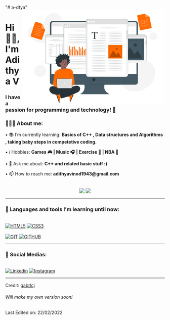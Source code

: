 "# a-dtya" 
<img align="right" src="https://raw.githubusercontent.com/gabrlcj/gabrlcj/2aa161dfb942e25ec84396721837dfccc98e08f2/Illustration.svg" alt="Illustration" title="Illustration Storyset" width=450/>
    
<h1 align="left">Hi 👋🏽, I'm Adithya V</h1>


<h3 align="left">I have a passion for programming and technology! 🚀</h3>

<div align="left">
    <h3>👨🏽‍💻 About me:</h3>
        <p>• 📚 I’m currently learning: <b>Basics of C++ , Data structures and Algorithms , taking baby steps in competetive coding.</b></p>
        <p>• ℹ️ Hobbies: <b>Games 🎮 | Music 🎧 | Exercise 🏃 | NBA 🏀</b></p>
        <p>• 💬 Ask me about: <b>C++ and related basic stuff :)</b></p>
        <p>• 📫 How to reach me: <b>adithyavinod1943@gmail.com</b></p>
</div><br>
<div align="center">
    <img height="155em" src="https://github-readme-streak-stats.herokuapp.com?user=a-dtya&theme=synthwave&hide_border=true&date_format=M%20j%5B%2C%20Y%5D" />
    <img height="155em" src="https://github-readme-stats.vercel.app/api?username=a-dtya" />
</div>    

    
---

<div>
  <h3>🧰 Languages and tools I'm learning until now:</h3><br>
    <a href="https://"><img src="https://img.shields.io/static/v1?label=&message=HTML5&color=%23E34F26&style=for-the-badge&logo=html5&logoColor=whitesmoke" alt="HTML5"></a>
    <a href="https://"><img src="https://img.shields.io/static/v1?label=&message=CSS3&color=%231572B6&style=for-the-badge&logo=css3&logoColor=whitesmoke" alt="CSS3"></a>
    <br><br>
    <a href="https://"><img src="https://img.shields.io/static/v1?label=&message=GIT&color=%23F05032&style=for-the-badge&logo=git&logoColor=whitesmoke" alt="GIT"></a>
    <a href="https://"><img src="https://img.shields.io/static/v1?label=&message=GITHUB&color=%23181717&style=for-the-badge&logo=github&logoColor=whitesmoke" alt="GITHUB"></a>
</div>

___

<div>
  <h3>📱 Social Medias:</h3><br>
    <a href="https://www.linkedin.com/in/adithya-v-5a4b5022b/" target="_blank"><img src="https://img.shields.io/static/v1?label=&message=Linkedin&color=0A66C2&style=for-the-badge&logo=linkedin&logoColor=whitesmoke" alt="Linkedin"></a>
    <a href="https://www.instagram.com/scheewpid_/" target="_blank"><img src="https://img.shields.io/static/v1?label=&message=Instagram&color=lightpink&style=for-the-badge&logo=instagram&logoColor=black" alt="Instagram"></a>
</div>

------

Credit: [gabrlcj](https://github.com/gabrlcj)
<h6> Will make my own version soon! </h6>

Last Edited on: 22/02/2022
